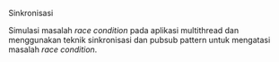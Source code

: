 Sinkronisasi

Simulasi masalah _race condition_ pada aplikasi multithread dan
menggunakan teknik sinkronisasi dan pubsub pattern untuk mengatasi
masalah _race condition_.

